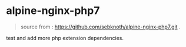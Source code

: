 # alpine-nginx-php7

> source from : https://github.com/sebknoth/alpine-nginx-php7.git .

test and add more php extension dependencies.
